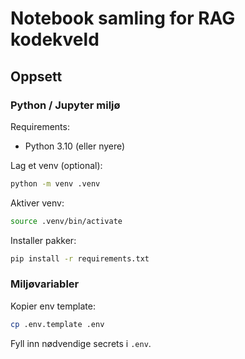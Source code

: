 # Notebook samling for RAG kodekveld


## Oppsett


### Python / Jupyter miljø
Requirements:
- Python 3.10 (eller nyere)

Lag et venv (optional):
``` bash
python -m venv .venv
```

Aktiver venv:
```bash
source .venv/bin/activate
```

Installer pakker:
```bash
pip install -r requirements.txt
```


### Miljøvariabler

Kopier env template:
```bash
cp .env.template .env
```

Fyll inn nødvendige secrets i `.env`.